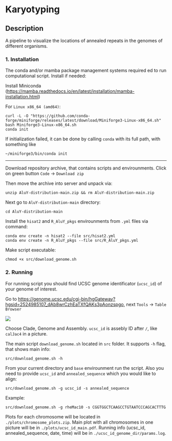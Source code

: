 # Karyotyping

## Description
A pipeline to visualize the locations of annealed repeats in the genomes of different organisms.

### 1. Installation
The conda and/or mamba package management systems required ed to run computational script. Install if needed:

Install Miniconda (https://mamba.readthedocs.io/en/latest/installation/mamba-installation.html)

For `Linux x86_64 (amd64)`:
```
curl -L -O "https://github.com/conda-forge/miniforge/releases/latest/download/Miniforge3-Linux-x86_64.sh"
bash Miniforge3-Linux-x86_64.sh
conda init
```

If initialization failed, it can be done by calling `conda` with its full path, with something like
```
~/miniforge3/bin/conda init
```

_______________________________________________________________________________________________________________
Download repository archive, that contains scripts and envirounments.
Click on green button `Code` -> `Download zip`

Then move the archive into server and unpack via:
```
unzip AluY-distribution-main.zip && rm AluY-distribution-main.zip
```

Next go to `AluY-distribution-main` directory:
```
cd AluY-distribution-main
```

Install the `hisat2` and `R_AluY_pkgs` envirounments from `.yml` files via command:
```
conda env create -n hisat2 --file src/hisat2.yml
conda env create -n R_AluY_pkgs --file src/R_AluY_pkgs.yml
```

Make script executable:
```
chmod +x src/download_genome.sh
```

### 2. Running
For running script you should find UCSC genome identificator (`ucsc_id`) of your genome of interest.

Go to https://genome.ucsc.edu/cgi-bin/hgGateway?hgsid=2524985107_dAb8wrCzhEaTXfQAKs3pAonzspgo, next `Tools` -> `Table Browser`

![](https://github.com/kanaevavera/AluY-distribution/blob/main/Ucsc_example.png)

Choose Clade, Genome and Assembly. `ucsc_id` is assebly ID after `/`, like `calJac4` in a picture.

 The main script `download_genome.sh` located in `src` folder. It supports `-h` flag, that shows main info:
```
src/download_genome.sh -h
```
From your current directory and `base` envirounment run the script. Also you need to provide `ucsc_id` and `annealed_sequence` which you would like to align:
```
src/download_genome.sh -g ucsc_id -s annealed_sequence
```
Example:
```
src/download_genome.sh -g rheMac10 -s CGGTGGCTCAAGCCTGTAATCCCAGCACTTTG
```

Plots for each chromosome will be located in `./plots/chromosome_plots.zip`. Main plot with all chromosomes in one picture will be in `./plots/ucsc_id_main.pdf`. Running info (ucsc_id, annealed_sequence, date, time) will be in `./ucsc_id_genome_dir/params.log`.

